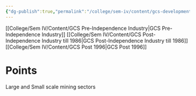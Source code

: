 ```yaml
---
{"dg-publish":true,"permalink":"/college/sem-iv/content/gcs-development-of-mineral-industry-in-ghana/"}
---
```


[[College/Sem IV/Content/GCS Pre-Independence Industry\|GCS Pre-Independence Industry]]
[[College/Sem IV/Content/GCS Post-Independence Industry till 1986\|GCS Post-Independence Industry till 1986]]
[[College/Sem IV/Content/GCS Post 1996\|GCS Post 1996]]


# Points

Large and Small scale mining sectors